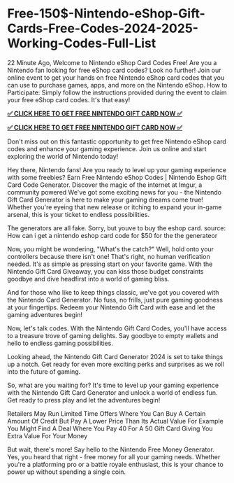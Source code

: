 # Free-150$-Nintendo-eShop-Gift-Cards-Free-Codes-2024-2025-Working-Codes-Full-List

22 Minute Ago, Welcome to Nintendo eShop Card Codes Free! Are you a Nintendo fan looking for free eShop card codes? Look no further! Join our online event to get your hands on free Nintendo eShop card codes that you can use to purchase games, apps, and more on the Nintendo eShop.
How to Participate: Simply follow the instructions provided during the event to claim your free eShop card codes. It's that easy!

**[✅ CLICK HERE TO GET FREE NINTENDO GIFT CARD NOW ✅](https://cutt.ly/HeKsyRvm)**

**[✅ CLICK HERE TO GET FREE NINTENDO GIFT CARD NOW ✅](https://cutt.ly/HeKsyRvm)**



Don't miss out on this fantastic opportunity to get free Nintendo eShop card codes and enhance your gaming experience. Join us online and start exploring the world of Nintendo today!


Hey there, Nintendo fans! Are you ready to level up your gaming experience with some freebies? Earn Free Nintendo eShop Codes | Nintendo Eshop Gift Card Code Generator. Discover the magic of the internet at Imgur, a community powered  We've got some exciting news for you - the Nintendo Gift Card Generator is here to make your gaming dreams come true! Whether you're eyeing that new release or itching to expand your in-game arsenal, this is your ticket to endless possibilities.

The generators are all fake. Sorry, but youve to buy the eshop card. source: How can i get a nintendo eshop card code for $50 for the the generateor

Now, you might be wondering, "What's the catch?" Well, hold onto your controllers because there isn't one! That's right, no human verification needed. It's as simple as pressing start on your favorite game. With the Nintendo Gift Card Giveaway, you can kiss those budget constraints goodbye and dive headfirst into a world of gaming bliss.

And for those who like to keep things classic, we've got you covered with the Nintendo Card Generator. No fuss, no frills, just pure gaming goodness at your fingertips. Redeem your Nintendo Gift Card with ease and let the gaming adventures begin!

Now, let's talk codes. With the Nintendo Gift Card Codes, you'll have access to a treasure trove of gaming delights. Say goodbye to empty wallets and hello to endless gaming possibilities.

Looking ahead, the Nintendo Gift Card Generator 2024 is set to take things up a notch. Get ready for even more exciting perks and surprises as we roll into the future of gaming.

So, what are you waiting for? It's time to level up your gaming experience with the Nintendo Gift Card Generator and unlock a world of endless fun. Get ready to press play and let the adventures begin!

Retailers May Run Limited Time Offers Where You Can Buy A Certain Amount Of Credit But Pay A Lower Price Than Its Actual Value For Example You Might Find A Deal Where You Pay 40 For A 50 Gift Card Giving You Extra Value For Your Money

But wait, there's more! Say hello to the Nintendo Free Money Generator. Yes, you heard that right - free money for all your gaming needs. Whether you're a platforming pro or a battle royale enthusiast, this is your chance to power up without spending a single coin.
